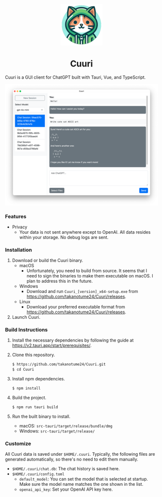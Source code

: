 <p align="center">
    <img src=https://github.com/takanotume24/cuuri/blob/master/src-tauri/icons/Square284x284Logo.png?raw=true width=138/>
</p>
<h1 align="center">Cuuri</h1>

Cuuri is a GUI client for ChatGPT built with Tauri, Vue, and TypeScript.

![Screenshot](./public/screenshot.png)

### Features

- Privacy
  - Your data is not sent anywhere except to OpenAI. All data resides within your storage. No debug logs are sent.

### Installation

1. Download or build the Cuuri binary.
   - macOS
     - Unfortunately, you need to build from source. It seems that I need to sign the binaries to make them executable on macOS. I plan to address this in the future.
   - Windows
     - Download and run `Cuuri_[version]_x64-setup.exe` from <https://github.com/takanotume24/Cuuri/releases>.
   - Linux
     - Download your preferred executable format from <https://github.com/takanotume24/Cuuri/releases>.
2. Launch Cuuri.

### Build Instructions

1. Install the necessary dependencies by following the guide at <https://v2.tauri.app/start/prerequisites/>.
1. Clone this repository.

    ```bash
    $ https://github.com/takanotume24/Cuuri.git
    $ cd Cuuri
    ```

1. Install npm dependencies.

    ```bash
    $ npm install
    ```
  
1. Build the project.

    ```bash
    $ npm run tauri build
    ```

1. Run the built binary to install.
   - macOS: `src-tauri/target/release/bundle/dmg`
   - Windows: `src-tauri/target/release/`

### Customize

All Cuuri data is saved under `$HOME/.cuuri`. Typically, the following files are generated automatically, so there's no need to edit them manually.

- `$HOME/.cuuri/chat.db`: The chat history is saved here.
- `$HOME/.cuuri/config.toml`
  - `default_model`: You can set the model that is selected at startup. Make sure the model name matches the one shown in the list.
  - `openai_api_key`: Set your OpenAI API key here.

